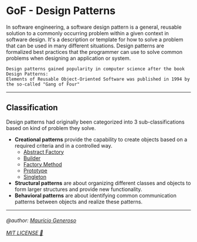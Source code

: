 # GoF - Design Patterns

In software engineering, a software design pattern is a general, reusable solution to a commonly occurring problem within a given context in software design.
It's a description or template for how to solve a problem that can be used in many different situations. Design patterns are formalized best practices that the programmer can use to solve common problems when designing an application or system.

```
Design patterns gained popularity in computer science after the book Design Patterns: 
Elements of Reusable Object-Oriented Software was published in 1994 by the so-called "Gang of Four"
```

---
## Classification

Design patterns had originally been categorized into 3 sub-classifications based on kind of problem they solve.

* <strong>Creational patterns</strong> provide the capability to create objects based on a required criteria and in a controlled way.
    * <a href="https://github.com/mauriciogeneroso/gof-design-patterns/tree/master/src/com/generoso/study/creational/abstractfactory">Abstract Factory</a>
    * <a href="https://github.com/mauriciogeneroso/gof-design-patterns/tree/master/src/com/generoso/study/creational/builder">Builder</a>
    * <a href="https://github.com/mauriciogeneroso/gof-design-patterns/tree/master/src/com/generoso/study/creational/factorymethod">Factory Method</a>
    * <a href="https://github.com/mauriciogeneroso/gof-design-patterns/tree/master/src/com/generoso/study/creational/prototype">Prototype</a>
    * <a href="https://github.com/mauriciogeneroso/gof-design-patterns/tree/master/src/com/generoso/study/creational/singleton">Singleton</a>
* <strong>Structural patterns</strong> are about organizing different classes and objects to form larger structures and provide new functionality.
* <strong>Behavioral patterns</strong> are about identifying common communication patterns between objects and realize these patterns.

---
<h6>
@author: <a href="https://github.com/mauriciogeneroso">Maurício Generoso</a> 
  <br /> <br />
<a href="https://github.com/mauriciogeneroso/gof-design-patterns/blob/master/LICENSE">MIT LICENSE 📝</a></h6>

